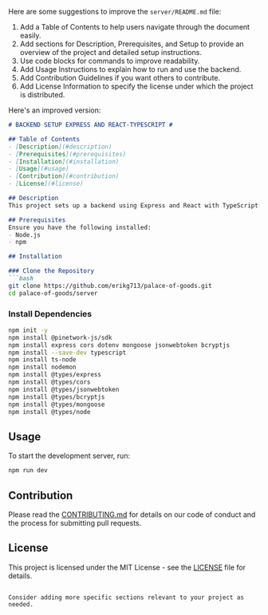 Here are some suggestions to improve the `server/README.md` file:

1. Add a Table of Contents to help users navigate through the document easily.
2. Add sections for Description, Prerequisites, and Setup to provide an overview of the project and detailed setup instructions.
3. Use code blocks for commands to improve readability.
4. Add Usage Instructions to explain how to run and use the backend.
5. Add Contribution Guidelines if you want others to contribute.
6. Add License Information to specify the license under which the project is distributed.

Here's an improved version:

```markdown
# BACKEND SETUP EXPRESS AND REACT-TYPESCRIPT #

## Table of Contents
- [Description](#description)
- [Prerequisites](#prerequisites)
- [Installation](#installation)
- [Usage](#usage)
- [Contribution](#contribution)
- [License](#license)

## Description
This project sets up a backend using Express and React with TypeScript.

## Prerequisites
Ensure you have the following installed:
- Node.js
- npm

## Installation

### Clone the Repository
```bash
git clone https://github.com/erikg713/palace-of-goods.git
cd palace-of-goods/server
```

### Install Dependencies
```bash
npm init -y
npm install @pinetwork-js/sdk
npm install express cors dotenv mongoose jsonwebtoken bcryptjs
npm install --save-dev typescript
npm install ts-node
npm install nodemon
npm install @types/express 
npm install @types/cors 
npm install @types/jsonwebtoken
npm install @types/bcryptjs
npm install @types/mongoose
npm install @types/node
```

## Usage
To start the development server, run:
```bash
npm run dev
```

## Contribution
Please read the [CONTRIBUTING.md](../CONTRIBUTING.md) for details on our code of conduct and the process for submitting pull requests.

## License
This project is licensed under the MIT License - see the [LICENSE](../LICENSE) file for details.
```

Consider adding more specific sections relevant to your project as needed.
